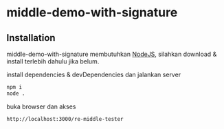 # middle-demo-with-signature
## Installation
middle-demo-with-signature membutuhkan [NodeJS](https://nodejs.org/en/download/), silahkan download & install terlebih dahulu jika belum.

install dependencies & devDependencies dan jalankan server
```sh
npm i
node .
```

buka browser dan akses
```
http://localhost:3000/re-middle-tester
```
